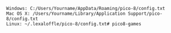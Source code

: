     Windows: C:/Users/Yourname/AppData/Roaming/pico-8/config.txt
    Mac OS X: /Users/Yourname/Library/Application Support/pico-8/config.txt
    Linux: ~/.lexaloffle/pico-8/config.txt# pico8-games

